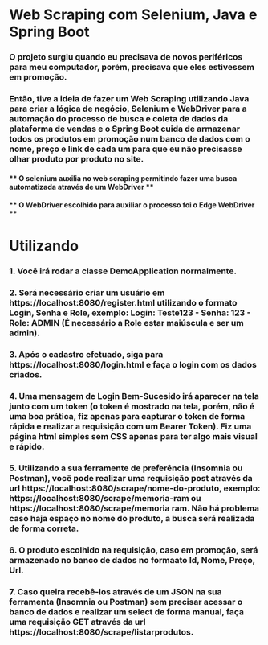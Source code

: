 # Web Scraping com Selenium, Java e Spring Boot

### O projeto surgiu quando eu precisava de novos periféricos para meu computador, porém, precisava que eles estivessem em promoção.
### Então, tive a ideia de fazer um Web Scraping utilizando Java para criar a lógica de negócio,  Selenium e WebDriver para a automação do processo de busca e coleta de dados da plataforma de vendas e o Spring Boot cuida de armazenar todos os produtos em promoção num banco de dados com o nome, preço e link de cada um para que eu não precisasse olhar produto por produto no site.

#### ** O selenium auxilia no web scraping permitindo fazer uma busca automatizada através de um WebDriver **

#### ** O WebDriver escolhido para auxiliar o processo foi o Edge WebDriver **

#  Utilizando 

### 1. Você irá rodar a classe DemoApplication normalmente.
### 2. Será necessário criar um usuário em https://localhost:8080/register.html utilizando o formato Login, Senha e Role, exemplo: Login: Teste123 - Senha: 123 - Role: ADMIN (É necessário a Role estar maiúscula e ser um admin).
### 3. Após o cadastro efetuado, siga para https://localhost:8080/login.html e faça o login com os dados criados.
### 4. Uma mensagem de Login Bem-Sucesido irá aparecer na tela junto com um token (o token é mostrado na tela, porém, não é uma boa prática, fiz apenas para capturar o token de forma rápida e realizar a requisição com um Bearer Token). Fiz uma página html simples sem CSS apenas para ter algo mais visual e rápido.
### 5. Utilizando a sua ferramente de preferência (Insomnia ou Postman), você pode realizar uma requisição post através da url https://localhost:8080/scrape/nome-do-produto, exemplo: https://localhost:8080/scrape/memoria-ram ou https://localhost:8080/scrape/memoria ram. Não há problema caso haja espaço no nome do produto, a busca será realizada de forma correta.
### 6. O produto escolhido na requisição, caso em promoção, será armazenado no banco de dados no formaato Id, Nome, Preço, Url.
### 7. Caso queira recebê-los através de um JSON na sua ferramenta (Insomnia ou Postman) sem precisar acessar o banco de dados e realizar um select de forma manual, faça uma requisição GET através da url https://localhost:8080/scrape/listarprodutos.

